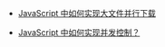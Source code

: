 
* [JavaScript 中如何实现大文件并行下载](https://mp.weixin.qq.com/s?__biz=MzI2MjcxNTQ0Nw==&mid=2247490849&idx=1&sn=9d062c04baeb629d9b69a9fb4e7c3599&chksm=ea47bc79dd30356fb14426ccc74a25746e66d63612c55a555d984c3675755f2836832bccec80&token=2019748412&lang=zh_CN&scene=25#wechat_redirect)

* [JavaScript 中如何实现并发控制？](https://mp.weixin.qq.com/s?__biz=MzI2MjcxNTQ0Nw==&mid=2247490704&idx=1&sn=18976b9c9fe2456172c394f1d9cae88b&scene=21#wechat_redirect)